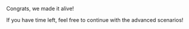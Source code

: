 Congrats, we made it alive!

If you have time left, feel free to continue with the advanced scenarios!
